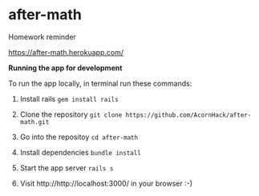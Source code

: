 # after-math
Homework reminder

https://after-math.herokuapp.com/

**Running the app for development**

To run the app locally, in terminal run these commands:

1) Install rails
`gem install rails`

2) Clone the repository
`git clone https://github.com/AcornHack/after-math.git`

3) Go into the repositoy
`cd after-math`

3) Install dependencies
`bundle install`

4) Start the app server
`rails s`

5) Visit http://http://localhost:3000/ in your browser :-)


